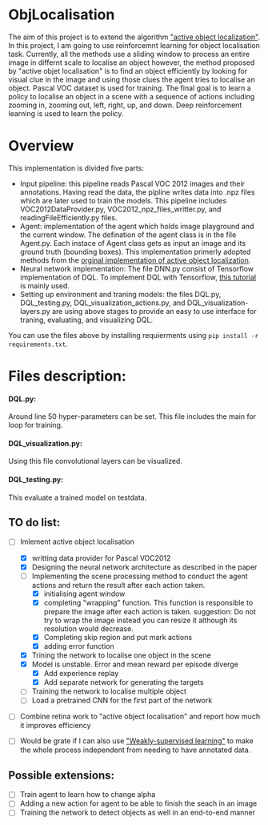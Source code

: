 # ObjLocalisation

The aim of this project is to extend the algorithm ["active object localization"](https://arxiv.org/abs/1511.06015). In this project, I am going to use reinforcemnt learning for object localisation task. Currently, all the methods use a sliding window to process an entire image in differnt scale to localise an object however, the method proposed by "active objet localisation" is to find an object efficiently by looking for visual clue in the image and using those clues the agent tries to localise an object. Pascal VOC dataset is used for training. The final goal is to learn a policy to localise an object in a scene with a sequence of actions including zooming in, zooming out, left, right, up, and down. Deep reinforcement learning is used to learn the policy.

# Overview

This implementation is divided five parts:

  -  Input pipeline: this pipeline reads Pascal VOC 2012 images and their annotations. Having read the data, the pipline writes data into .npz files which are later used to train the models. This pipeline includes VOC2012DataProvider.py, VOC2012_npz_files_writter.py, and readingFileEfficiently.py files.
  -  Agent: implementation of the agent which holds image playground and the current window. The defination of the agent class is in the file Agent.py. Each instace of Agent class gets as input an image and its ground truth (bounding boxes). This implementation primerly adopted methods from the [orginal implementation of active object localization](https://github.com/jccaicedo/localization-agent).
  - Neural network implementation: The file DNN.py consist of Tensorflow implementation of DQL. To implement DQL with Tensorflow, [this tutorial](https://github.com/dennybritz/reinforcement-learning) is mainly used.
  - Setting up environment and traning models: the files DQL.py, DQL_testing.py, DQL_visualization_actions.py, and DQL_visualization-layers.py are using above stages to provide an easy to use interface for traning, evaluating, and visualizing DQL.
  
You can use the files above by installing requierments using `pip install -r requirements.txt`.

# Files description:

#### DQL.py: 
  Around line 50 hyper-parameters can be set. This file includes the main for loop for training.
#### DQL_visualization.py:
Using this file convolutional layers can be visualized.
#### DQL_testing.py:
This evaluate a trained model on testdata.



## TO do list:

- [ ] Imlement active object localisation
  - [x] writting data provider for Pascal VOC2012
  - [x] Designing the neural network architecture as described in the paper
  - [ ] Implementing the scene processing method to conduct the agent actions and return the result after each action taken.
    - [x] initialising agent window
    - [x] completing "wrapping" function. This function is responsible to prepare the image after each action is taken. 
       suggestion: Do not try to wrap the image instead you can resize it although its resolution would decrease. 
    - [x] Completing skip region and put mark actions
    - [x] adding error function
  - [x] Trining the network to localise one object in the scene
  - [x] Model is unstable. Error and mean reward per episode diverge
    - [x] Add experience replay
    - [x] Add separate network for generating the targets 
  - [ ] Training the network to localise multiple object
  - [ ] Load a pretrained CNN for the first part of the network
- [ ] Combine retina work to "active object localisation" and report how much it improves efficiency  
- [ ] Would be grate if I can also use ["Weakly-supervised learning"](http://leon.bottou.org/publications/pdf/cvpr-2015.pdf) to make the whole process independent from needing to have annotated data.  


## Possible extensions:

- [ ] Train agent to learn how to change alpha
- [ ] Adding a new action for agent to be able to finish the seach in an image 
- [ ] Training the network to detect objects as well in an end-to-end manner
